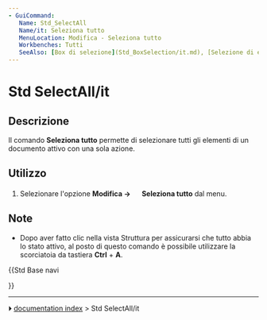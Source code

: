 ```yaml
---
- GuiCommand:
   Name: Std_SelectAll
   Name/it: Seleziona tutto
   MenuLocation: Modifica - Seleziona tutto
   Workbenches: Tutti
   SeeAlso: [Box di selezione](Std_BoxSelection/it.md), [Selezione di elementi](Std_BoxElementSelection/it.md), [Box di selezione di Part](Part_BoxSelection/it.md)
---
```


# Std SelectAll/it

## Descrizione

Il comando **Seleziona tutto** permette di selezionare tutti gli elementi di un documento attivo con una sola azione.

## Utilizzo

1.  Selezionare l\'opzione **Modifica → <img src="images/Std_SelectAll.svg" width=16px> Seleziona tutto** dal menu.

## Note

-   Dopo aver fatto clic nella vista Struttura per assicurarsi che tutto abbia lo stato attivo, al posto di questo comando è possibile utilizzare la scorciatoia da tastiera **Ctrl** + **A**.





{{Std Base navi

}}



---
⏵ [documentation index](../README.md) > Std SelectAll/it
